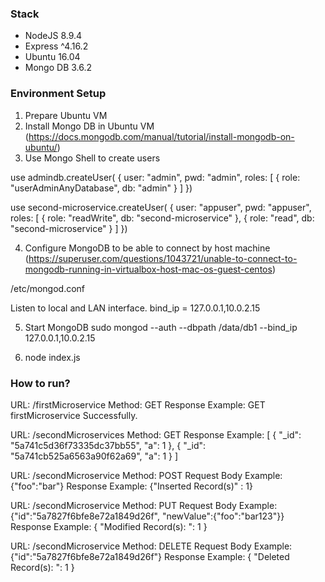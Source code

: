 ### Stack
- NodeJS 8.9.4
- Express ^4.16.2
- Ubuntu 16.04
- Mongo DB 3.6.2

### Environment Setup
1. Prepare Ubuntu VM
2. Install Mongo DB in Ubuntu VM (https://docs.mongodb.com/manual/tutorial/install-mongodb-on-ubuntu/)
3. Use Mongo Shell to create users

use admindb.createUser(
  {
    user: "admin",
    pwd: "admin",
    roles: [ { role: "userAdminAnyDatabase", db: "admin" } ]
  })
  
  use second-microservice.createUser(
  {
    user: "appuser",
    pwd: "appuser",
    roles: [ { role: "readWrite", db: "second-microservice" },
             { role: "read", db: "second-microservice" } ]
  })
  
4. Configure MongoDB to be able to connect by host machine (https://superuser.com/questions/1043721/unable-to-connect-to-mongodb-running-in-virtualbox-host-mac-os-guest-centos)

  /etc/mongod.conf
  
  Listen to local and LAN interface.
  bind_ip = 127.0.0.1,10.0.2.15

5. Start MongoDB
sudo mongod --auth --dbpath /data/db1 --bind_ip 127.0.0.1,10.0.2.15

6. node index.js

### How to run?    

  URL: /firstMicroservice
  Method: GET
  Response Example: 
      GET firstMicroservice Successfully.



  URL: /secondMicroservices
  Method: GET
  Response Example: 
   [
       {
           "_id": "5a741c5d36f73335dc37bb55",
           "a": 1
       },
       {
           "_id": "5a741cb525a6563a90f62a69",
           "a": 1
       }
   ]



  URL: /secondMicroservice
  Method: POST
  Request Body Example: {"foo":"bar"}
  Response Example: {"Inserted Record(s)" : 1}



  URL: /secondMicroservice
  Method: PUT
  Request Body Example: {"id":"5a7827f6bfe8e72a1849d26f", "newValue":{"foo":"bar123"}}
  Response Example: 
       {
           "Modified Record(s): ": 1
       }



  URL: /secondMicroservice
  Method: DELETE
  Request Body Example: {"id":"5a7827f6bfe8e72a1849d26f"}
  Response Example: 
       {
           "Deleted Record(s): ": 1
       }

    
   
